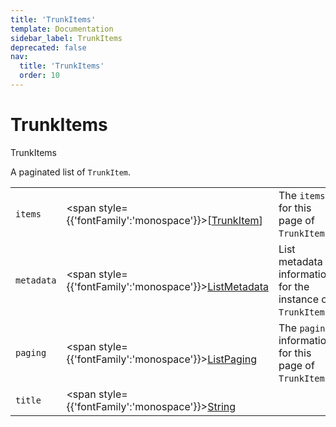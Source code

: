 ```yaml
---
title: 'TrunkItems'
template: Documentation
sidebar_label: TrunkItems
deprecated: false
nav:
  title: 'TrunkItems'
  order: 10
---
```


# TrunkItems

<div style={{'fontFamily':'monospace'}}><span style={{'fontSize':'1.5rem','fontWeight':500}}>TrunkItems</span></div>



A paginated list of `TrunkItem`.

| | | |
| -- | -- | -- |
| `items` | <span style={{'fontFamily':'monospace'}}>[<a href="/guardrails/docs/reference/graphql/object/TrunkItem">TrunkItem</a>]</span> | The `items` for this page of `TrunkItems`. |
| `metadata` | <span style={{'fontFamily':'monospace'}}><a href="/guardrails/docs/reference/graphql/object/ListMetadata">ListMetadata</a></span> | List metadata information for the instance of `TrunkItems`. |
| `paging` | <span style={{'fontFamily':'monospace'}}><a href="/guardrails/docs/reference/graphql/object/ListPaging">ListPaging</a></span> | The `paging` information for this page of `TrunkItems`. |
| `title` | <span style={{'fontFamily':'monospace'}}><a href="/guardrails/docs/reference/graphql/scalar/String">String</a></span> |  |
